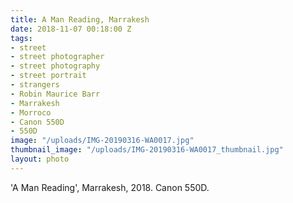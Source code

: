 ```yaml
---
title: A Man Reading, Marrakesh
date: 2018-11-07 00:18:00 Z
tags:
- street
- street photographer
- street photography
- street portrait
- strangers
- Robin Maurice Barr
- Marrakesh
- Morroco
- Canon 550D
- 550D
image: "/uploads/IMG-20190316-WA0017.jpg"
thumbnail_image: "/uploads/IMG-20190316-WA0017_thumbnail.jpg"
layout: photo
---
```


'A Man Reading', Marrakesh, 2018. Canon 550D.